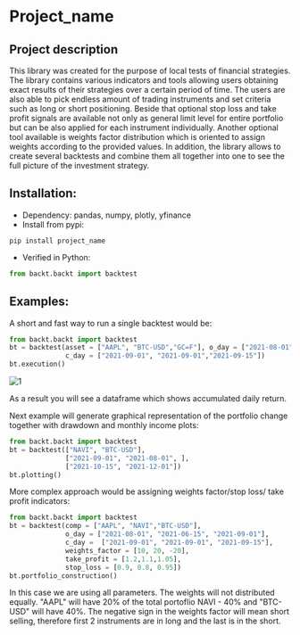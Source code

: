 # Project_name
## Project description

This library was created for the purpose of local tests of financial strategies. The library contains various indicators and tools 
allowing users obtaining exact results of their strategies over a certain period of time. The users are also able to pick 
endless amount of trading instruments and set criteria such as long or short positioning. Beside that optional stop loss and take profit
signals are available not only as general limit level for entire portfolio but can be also applied for each instrument individually.
Another optional tool available is weights factor distribution which is oriented to assign weights according to the provided values. 
In addition, the library allows to create several backtests and combine them all together into one to see the full picture of the investment 
strategy.

## Installation: 
* Dependency: pandas, numpy, plotly, yfinance
* Install from pypi:
```
pip install project_name 
```
* Verified in Python:
```python
from backt.backt import backtest
```
## Examples: 
A short and fast way to run a single backtest would be:

```python
from backt.backt import backtest
bt = backtest(asset = ["AAPL", "BTC-USD","GC=F"], o_day = ["2021-08-01", "2021-07-15", "2021-08-20"],
              c_day = ["2021-09-01", "2021-09-01","2021-09-15"])
bt.execution()
```
![1](https://user-images.githubusercontent.com/83161286/146902663-33525a28-d62e-45b1-9561-cbf0ce1b559a.png)

As a result you will see a dataframe which shows accumulated daily return.

Next example will generate graphical representation of the portfolio change together with
drawdown and monthly income plots:

```python
from backt.backt import backtest
bt = backtest(["NAVI", "BTC-USD"],
              ["2021-09-01", "2021-08-01", ],
              ["2021-10-15", "2021-12-01"])
bt.plotting()
```

More complex approach would be assigning weights factor/stop loss/ take profit indicators:

```python
from backt.backt import backtest
bt = backtest(comp = ["AAPL", "NAVI","BTC-USD"], 
              o_day = ["2021-08-01", "2021-06-15", "2021-09-01"],
              c_day =  ["2021-09-01", "2021-09-01", "2021-09-15"],
              weights_factor = [10, 20, -20], 
              take_profit = [1.2,1.1,1.05], 
              stop_loss = [0.9, 0.8, 0.95])
bt.portfolio_construction()
```

In this case we are using all parameters. The weights will not distributed equally. "AAPL"  will have 20% of the total portoflio NAVI - 40% and 
"BTC-USD" will have 40%. The negative sign in the weights factor will mean short selling, therefore first 2 instruments are in long and 
the last is in the short.


